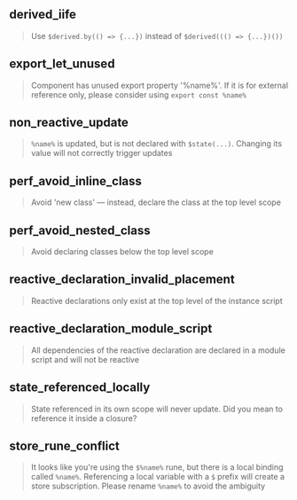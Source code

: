 ## derived_iife

> Use `$derived.by(() => {...})` instead of `$derived((() => {...})())`

## export_let_unused

> Component has unused export property '%name%'. If it is for external reference only, please consider using `export const %name%`

## non_reactive_update

> `%name%` is updated, but is not declared with `$state(...)`. Changing its value will not correctly trigger updates

## perf_avoid_inline_class

> Avoid 'new class' — instead, declare the class at the top level scope

## perf_avoid_nested_class

> Avoid declaring classes below the top level scope

## reactive_declaration_invalid_placement

> Reactive declarations only exist at the top level of the instance script

## reactive_declaration_module_script

> All dependencies of the reactive declaration are declared in a module script and will not be reactive

## state_referenced_locally

> State referenced in its own scope will never update. Did you mean to reference it inside a closure?

## store_rune_conflict

> It looks like you're using the `$%name%` rune, but there is a local binding called `%name%`. Referencing a local variable with a `$` prefix will create a store subscription. Please rename `%name%` to avoid the ambiguity
